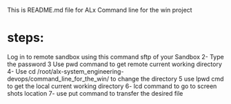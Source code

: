 This is README.md file for ALx Command line for the win project
# steps:
Log in to remote sandbox using this command sftp <ip-address> of your Sandbox
2- Type the password
3 Use pwd command to get remote current working directory
4- Use cd /root/alx-system_engineering-devops/command_line_for_the_win/ to change the directory
5 use lpwd cmd to get the local current working directory
6- lcd command to go to screen shots location
7- use put command to transfer the desired file
